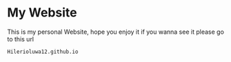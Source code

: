 # My Website
This is my personal Website, hope you enjoy it
if you wanna see it please go to this url
```
Hilerioluwa12.github.io
```
